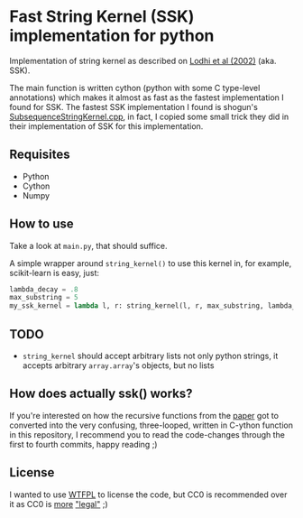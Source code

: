 # Fast String Kernel (SSK) implementation for python #

Implementation of string kernel as described on [Lodhi et al (2002)][paper] (aka. SSK).

[paper]: http://jmlr.csail.mit.edu/papers/volume2/lodhi02a/lodhi02a.pdf

The main function is written cython (python with some C type-level annotations) which
makes it almost as fast as the fastest implementation I found for SSK. The fastest
SSK implementation I found is shogun's [SubsequenceStringKernel.cpp][shogunimp], in fact,
I copied some small trick they did in their implementation of SSK for this implementation.

[shogunimp]: https://github.com/shogun-toolbox/shogun/blob/b1cf826876093c3b26346116c28bd077e4db6b0c/src/shogun/kernel/string/SubsequenceStringKernel.cpp#L87

## Requisites ##

- Python
- Cython
- Numpy

## How to use ##

Take a look at `main.py`, that should suffice.

A simple wrapper around `string_kernel()` to use this kernel in, for example, scikit-learn
is easy, just:

```python
lambda_decay = .8
max_substring = 5
my_ssk_kernel = lambda l, r: string_kernel(l, r, max_substring, lambda_decay)
```

## TODO ##

* `string_kernel` should accept arbitrary lists not only python strings, it accepts
  arbitrary `array.array`'s objects, but no lists

## How does actually ssk() works? ##

If you're interested on how the recursive functions from the [paper][] got to converted
into the very confusing, three-looped, written in C-ython function in this repository, I
recommend you to read the code-changes through the first to fourth commits, happy reading
;)

## License ##

I wanted to use [WTFPL](http://www.wtfpl.net/) to license the code, but CC0 is recommended
over it as CC0 is [more][fsfwtfpl] ["legal"][fsfunlicense] ;)

[fsfwtfpl]: https://www.gnu.org/licenses/license-list.html#WTFPL
[fsfunlicense]: https://www.gnu.org/licenses/license-list.html#Unlicense
